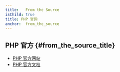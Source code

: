 ```yaml
---
title:   From the Source
isChild: true
title: PHP 官网
anchor:  from_the_source
---
```


## PHP 官方 {#from_the_source_title}

* [PHP 官方网站](http://php.net/)
* [PHP 官方文档](http://php.net/docs.php)
